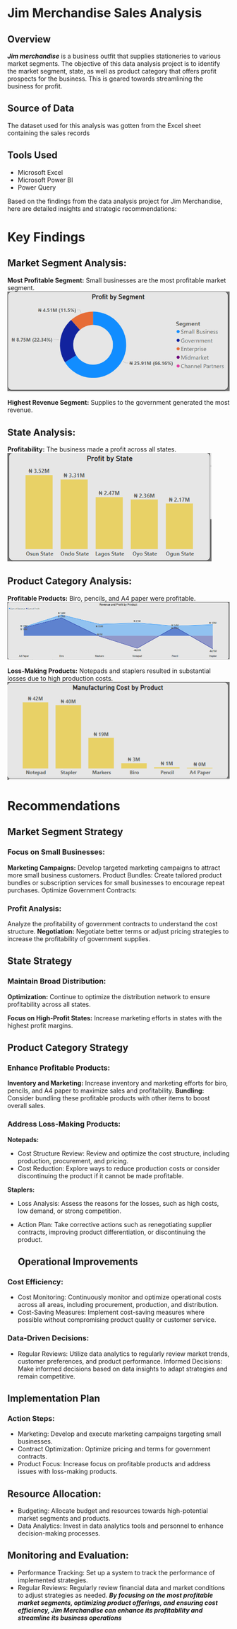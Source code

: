 # Jim Merchandise Sales Analysis

## Overview
**_Jim merchandise_** is a business outfit that supplies stationeries to various market segments. The objective of this data analysis project is to identify the market segment, state, as well as product category that offers profit prospects for the business. This is geared towards streamlining the business for profit.

## Source of Data
The dataset used for this analysis was gotten from the Excel sheet containing the sales records

## Tools Used
- Microsoft Excel
- Microsoft Power BI
- Power Query
 
Based on the findings from the data analysis project for Jim Merchandise, here are detailed insights and strategic recommendations:

# Key Findings
## Market Segment Analysis:

**Most Profitable Segment:** Small businesses are the most profitable market segment.
![](profit_by_segment.PNG)

**Highest Revenue Segment:** Supplies to the government generated the most revenue.

## State Analysis:

**Profitability:** The business made a profit across all states.
![](profit_by_state.PNG)

## Product Category Analysis:

**Profitable Products:** Biro, pencils, and A4 paper were profitable.  
![](revenue_and_profit_by_product.PNG)

**Loss-Making Products:** Notepads and staplers resulted in substantial losses due to high production costs.
![](manufacturing_cost_by_product.PNG)

# Recommendations

## Market Segment Strategy

### Focus on Small Businesses:

**Marketing Campaigns:** Develop targeted marketing campaigns to attract more small business customers.
Product Bundles: Create tailored product bundles or subscription services for small businesses to encourage repeat purchases.
Optimize Government Contracts:

### Profit Analysis:
Analyze the profitability of government contracts to understand the cost structure.
**Negotiation:** Negotiate better terms or adjust pricing strategies to increase the profitability of government supplies.

## State Strategy

### Maintain Broad Distribution:

**Optimization:** Continue to optimize the distribution network to ensure profitability across all states.

**Focus on High-Profit States:** Increase marketing efforts in states with the highest profit margins.

## Product Category Strategy

### Enhance Profitable Products:

**Inventory and Marketing:** Increase inventory and marketing efforts for biro, pencils, and A4 paper to maximize sales and profitability.
**Bundling:** Consider bundling these profitable products with other items to boost overall sales.

### Address Loss-Making Products:

**Notepads:**

- Cost Structure Review: Review and optimize the cost structure, including production, procurement, and pricing.
- Cost Reduction: Explore ways to reduce production costs or consider discontinuing the product if it cannot be made profitable.

**Staplers:**
- Loss Analysis: Assess the reasons for the losses, such as high costs, low demand, or strong competition.
- Action Plan: Take corrective actions such as renegotiating supplier contracts, improving product differentiation, or discontinuing the product.

  ## Operational Improvements

### Cost Efficiency:

- Cost Monitoring: Continuously monitor and optimize operational costs across all areas, including procurement, production, and distribution.
- Cost-Saving Measures: Implement cost-saving measures where possible without compromising product quality or customer service.

### Data-Driven Decisions:

- Regular Reviews: Utilize data analytics to regularly review market trends, customer preferences, and product performance.
Informed Decisions: Make informed decisions based on data insights to adapt strategies and remain competitive.

## Implementation Plan

### Action Steps:

- Marketing: Develop and execute marketing campaigns targeting small businesses.
- Contract Optimization: Optimize pricing and terms for government contracts.
- Product Focus: Increase focus on profitable products and address issues with loss-making products.

## Resource Allocation:

- Budgeting: Allocate budget and resources towards high-potential market segments and products.
- Data Analytics: Invest in data analytics tools and personnel to enhance decision-making processes.

## Monitoring and Evaluation:

- Performance Tracking: Set up a system to track the performance of implemented strategies.
- Regular Reviews: Regularly review financial data and market conditions to adjust strategies as needed.
_**By focusing on the most profitable market segments, optimizing product offerings, and ensuring cost efficiency, Jim Merchandise can enhance its profitability and streamline its business operations**_ 
